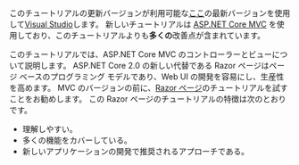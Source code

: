 このチュートリアルの更新バージョンが利用可能な[ここ](https://docs.microsoft.com/aspnet/core/tutorials/first-mvc-app/start-mvc)の最新バージョンを使用して[Visual Studio](https://visualstudio.microsoft.com/)します。 新しいチュートリアルは [ASP.NET Core MVC](https://docs.microsoft.com/aspnet/core/mvc/) を使用しており、このチュートリアルよりも**多くの**改善点が含まれています。

このチュートリアルでは、ASP.NET Core MVC のコントローラーとビューについて説明します。 ASP.NET Core 2.0 の新しい代替である Razor ページはページ ベースのプログラミング モデルであり、Web UI の開発を容易にし、生産性を高めます。 MVC のバージョンの前に、[Razor ページ](https://docs.microsoft.com/aspnet/core/mvc/razor-pages)のチュートリアルを試すことをお勧めします。 この Razor ページのチュートリアルの特徴は次のとおりです。

* 理解しやすい。
* 多くの機能をカバーしている。
* 新しいアプリケーションの開発で推奨されるアプローチである。

